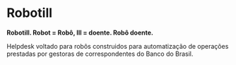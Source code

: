 # Robotill

**Robotill. Robot = Robô, Ill = doente. Robô doente.** 

Helpdesk voltado para robôs construidos para automatização de operações prestadas por gestoras de correspondentes do Banco do Brasil.